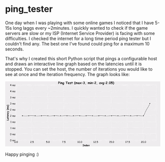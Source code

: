 # ping_tester
One day when I was playing with some online games I noticed that I have 5-15s long laggs every ~2minutes. I quickly wanted to check if the game servers are slow or my ISP (Internet Service Provider) is facing with some difficulties. I checked the internet for a long time period ping tester but I couldn't find any. The best one I've found could ping for a maximum 10 seconds.

That's why I created this short Python script that pings a configurable host and draws an interactive line graph based on the latencies until it is stopped. You can set the host, the number of iterations you would like to see at once and the iteration frequency. The graph looks like:

![Alt Text](https://github.com/TamasSagi/ping_tester/blob/master/ping_tester.gif)

Happy pinging :)
